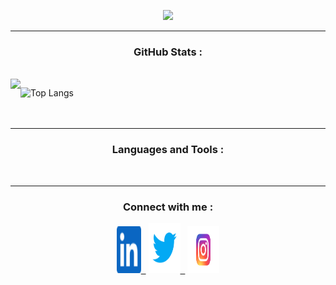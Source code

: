 <!-- HeaderImage -->
<p align="center">
  <img src="https://raw.githubusercontent.com/Nipun-Das/Nipun-Das/main/images/Header_Image.png" width="900"/>
</p>  
<hr>

<!-- GitHub Stats -->
### <h3 align="middle">GitHub Stats :</h3></br>
<img align="left" src="https://github-readme-stats.vercel.app/api?username=Nipun-Das&count_private=true&include_all_commits=true&show_icons=true&title_color=007bff&text_color=e7e7e7&icon_color=007bff&bg_color=171c28" />
<a/>

<!-- Top Langs -->
![Top Langs](https://github-readme-stats.vercel.app/api/top-langs/?username=Nipun-Das&layout=compact&title_color=007bff&text_color=e7e7e7&icon_color=007bff&bg_color=171c28)</br></br></br>
<hr>

<!-- Languages and Tools -->
### <h3 align="middle">Languages and Tools :</h3></br>
<!-- <p align="center">
  <img width="43" src="images/icons8-c-programming-48.png" />&nbsp;&nbsp;&nbsp;
  <img width="39" src="https://raw.githubusercontent.com/github/explore/80688e429a7d4ef2fca1e82350fe8e3517d3494d/topics/visual-studio-code/visual-studio-code.png" />&nbsp;&nbsp;
  <img width="39" src="https://raw.githubusercontent.com/github/explore/80688e429a7d4ef2fca1e82350fe8e3517d3494d/topics/html/html.png" />&nbsp;&nbsp;
  <img width="39" src="https://raw.githubusercontent.com/github/explore/78df643247d429f6cc873026c0622819ad797942/topics/github/github.png" />&nbsp;&nbsp;
  <img width="23" src="images/figma-1-logo-png-transparent.png" />&nbsp;&nbsp;&nbsp;
  <img width="33" src="images/Kotlin_logo.png" />&nbsp;&nbsp;&nbsp;
  <img width="39" src="images/icons8-android-studio-48.png" /> -->
  
  
  
</p>   
<hr>

<!-- Connect -->
### <h3 align="middle">Connect with me :</h3>
<p align="center">
 <a href="https://www.linkedin.com/in/nipun-das-74628b206/"><img alt="GitHub" height="75" width="39" src="images/linkedinn.svg">&nbsp;&nbsp;</a>
 <a href="https://twitter.com/nipundas_10/"><img alt="Twitter" height="80" width="51" src="images/twi.svg">&nbsp;&nbsp;</a>
 <a href="https://www.instagram.com/nipun._das/"><img alt="GitHub" height="75" width="51" src="images/insta.svg">
</p>   



     
                      


